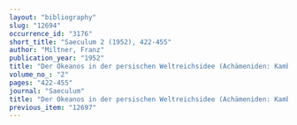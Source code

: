 ```yaml
---
layout: "bibliography"
slug: "12694"
occurrence_id: "3176"
short_title: "Saeculum 2 (1952), 422-455"
author: "Miltner, Franz"
publication_year: "1952"
title: "Der Okeanos in der persischen Weltreichsidee (Achämeniden: Kambyses´ Karhago-Plan, Darius´ Kanal Nil-Rotes Meer, Erkandung des Seeweges vom Indus zum Roten Meer, Versuche der Umsegelung Afrikas)"
volume_no_: "2"
pages: "422-455"
journal: "Saeculum"
title: "Der Okeanos in der persischen Weltreichsidee (Achämeniden: Kambyses´ Karhago-Plan, Darius´ Kanal Nil-Rotes Meer, Erkandung des Seeweges vom Indus zum Roten Meer, Versuche der Umsegelung Afrikas)"
previous_item: "12697"
---
```

